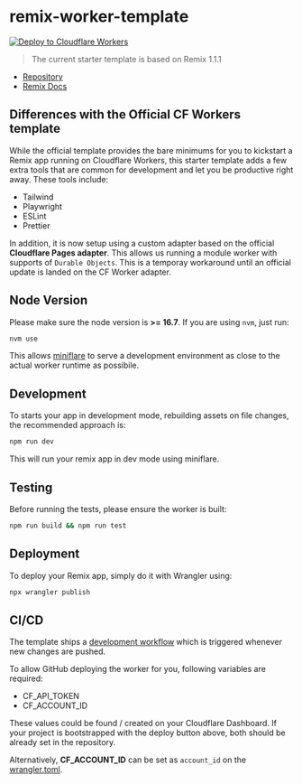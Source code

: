 # remix-worker-template

[![Deploy to Cloudflare Workers](https://deploy.workers.cloudflare.com/button)](https://deploy.workers.cloudflare.com/?url=https://github.com/edmundhung/remix-worker-template)

> The current starter template is based on Remix 1.1.1

- [Repository](https://github.com/remix-run/remix)
- [Remix Docs](https://remix.run/docs)

## Differences with the Official CF Workers template

While the official template provides the bare minimums for you to kickstart a Remix app running on Cloudflare Workers, this starter template adds a few extra tools that are common for development and let you be productive right away. These tools include:

- Tailwind
- Playwright
- ESLint
- Prettier

In addition, it is now setup using a custom adapter based on the official **Cloudflare Pages adapter**. This allows us running a module worker with supports of `Durable Objects`. This is a temporay workaround until an official update is landed on the CF Worker adapter.

## Node Version

Please make sure the node version is **>= 16.7**. If you are using `nvm`, just run:

```sh
nvm use
```

This allows [miniflare](https://github.com/cloudflare/miniflare) to serve a development environment as close to the actual worker runtime as possibile.

## Development

To starts your app in development mode, rebuilding assets on file changes, the recommended approach is:

```sh
npm run dev
```

This will run your remix app in dev mode using miniflare.

## Testing

Before running the tests, please ensure the worker is built:

```sh
npm run build && npm run test
```

## Deployment

To deploy your Remix app, simply do it with Wrangler using:

```sh
npx wrangler publish
```

## CI/CD

The template ships a [development workflow](./.github/workflows/development.yml) which is triggered whenever new changes are pushed.

To allow GitHub deploying the worker for you, following variables are required:

- CF_API_TOKEN
- CF_ACCOUNT_ID

These values could be found / created on your Cloudflare Dashboard. If your project is bootstrapped with the deploy button above, both should be already set in the repository.

Alternatively, **CF_ACCOUNT_ID** can be set as `account_id` on the [wrangler.toml](./wrangler.toml).

